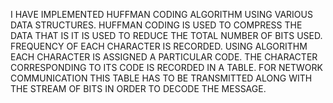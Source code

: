 I HAVE IMPLEMENTED HUFFMAN CODING ALGORITHM USING VARIOUS DATA STRUCTURES.
HUFFMAN CODING IS USED TO COMPRESS THE DATA THAT IS IT IS USED TO REDUCE THE TOTAL NUMBER OF BITS USED.
FREQUENCY OF EACH CHARACTER IS RECORDED.
USING ALGORITHM EACH CHARACTER IS ASSIGNED A PARTICULAR CODE.
THE CHARACTER CORRESPONDING TO ITS CODE IS RECORDED IN A TABLE.
FOR NETWORK COMMUNICATION THIS TABLE HAS TO BE TRANSMITTED ALONG WITH THE STREAM OF BITS IN ORDER TO DECODE THE MESSAGE.
